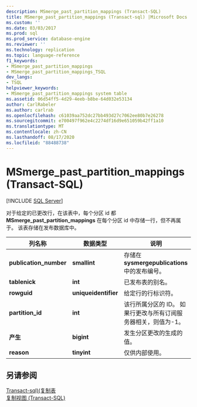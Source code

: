 ```yaml
---
description: MSmerge_past_partition_mappings (Transact-SQL)
title: MSmerge_past_partition_mappings (Transact-sql) |Microsoft Docs
ms.custom: ''
ms.date: 03/03/2017
ms.prod: sql
ms.prod_service: database-engine
ms.reviewer: ''
ms.technology: replication
ms.topic: language-reference
f1_keywords:
- MSmerge_past_partition_mappings
- MSmerge_past_partition_mappings_TSQL
dev_langs:
- TSQL
helpviewer_keywords:
- MSmerge_past_partition_mappings system table
ms.assetid: 06d54ff5-4d29-4eeb-b8be-64d032e53134
author: CarlRabeler
ms.author: carlrab
ms.openlocfilehash: c61039aa752dc27bb493d27c7062ee80b7e26278
ms.sourcegitcommit: e700497f962e4c2274df16d9e651059b42ff1a10
ms.translationtype: MT
ms.contentlocale: zh-CN
ms.lasthandoff: 08/17/2020
ms.locfileid: "88488738"
---
```

# <a name="msmerge_past_partition_mappings-transact-sql"></a>MSmerge_past_partition_mappings (Transact-SQL)
[!INCLUDE [SQL Server](../../includes/applies-to-version/sqlserver.md)]

  对于给定的已更改行，在该表中，每个分区 id 都 **MSmerge_past_partition_mappings** 在每个分区 id 中存储一行，但不再属于。 该表存储在发布数据库中。  
  
|列名称|数据类型|说明|  
|-----------------|---------------|-----------------|  
|**publication_number**|**smallint**|存储在 **sysmergepublications**中的发布编号。|  
|**tablenick**|**int**|已发布表的别名。|  
|**rowguid**|**uniqueidentifier**|给定行的行标识符。|  
|**partition_id**|**int**|该行所属分区的 ID。 如果行更改与所有订阅服务器相关，则值为-1。|  
|**产生**|**bigint**|发生分区更改的生成的值。|  
|**reason**|**tinyint**|仅供内部使用。|  
  
## <a name="see-also"></a>另请参阅  
 [Transact-sql&#41;&#40;复制表 ](../../relational-databases/system-tables/replication-tables-transact-sql.md)   
 [复制视图 (Transact-SQL)](../../relational-databases/system-views/replication-views-transact-sql.md)  
  
  
